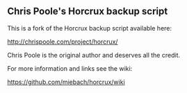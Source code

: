 ## Chris Poole's Horcrux backup script

This is a fork of the Horcrux backup script available here:

http://chrispoole.com/project/horcrux/

Chris Poole is the original author and deserves all the credit. 

For more information and links see the wiki:

https://github.com/miebach/horcrux/wiki
